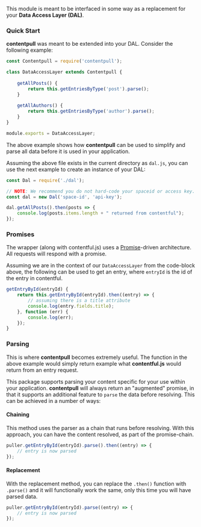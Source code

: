 This module is meant to be interfaced in some way as a replacement for your **Data Access Layer (DAL)**.

### Quick Start

**contentpull** was meant to be extended into your DAL. Consider the following example:

```javascript
const Contentpull = require('contentpull');

class DataAccessLayer extends Contentpull {
    
    getAllPosts() {
        return this.getEntriesByType('post').parse();
    }
    
    getAllAuthors() {
        return this.getEntriesByType('author').parse();
    }
}

module.exports = DataAccessLayer;
```

The above example shows how **contentpull** can be used to simplify and parse all
data before it is used in your application.

Assuming the above file exists in the current directory as `dal.js`, you can use the next example to create an instance of your DAL:

```javascript
const Dal = require('./dal');

// NOTE: We recommend you do not hard-code your spaceid or access key.
const dal = new Dal('space-id', 'api-key');

dal.getAllPosts().then(posts => {
    console.log(posts.items.length + " returned from contentful");
});
```

### Promises

The wrapper (along with contentful.js) uses a [Promise](https://developer.mozilla.org/en-US/docs/Web/JavaScript/Reference/Global_Objects/Promise)-driven architecture. All requests will respond with a promise.

Assuming we are in the context of our `DataAccessLayer` from the code-block above, the following can be used to get an entry, where `entryId` is the id of the entry in contentful.

```javascript
getEntryById(entryId) {
    return this.getEntryById(entryId).then((entry) => {
        // assuming there is a title attribute
        console.log(entry.fields.title);
    }, function (err) {
        console.log(err);
    });
}
```

### Parsing

This is where **contentpull** becomes extremely useful. The function in the above example
would simply return example what **contentful.js** would return from an entry request.

This package supports parsing your content specific for your use within your application.
**contentpull** will always return an "augmented" promise, in that it supports an additional feature to
`parse` the data before resolving. This can be achieved in a number of ways:

#### Chaining

This method uses the parser as a chain that runs before resolving.
With this approach, you can have the content resolved, as part of the promise-chain.

```javascript
puller.getEntryById(entryId).parse().then((entry) => {
    // entry is now parsed
});
```

#### Replacement

With the replacement method, you can replace the `.then()` function with `.parse()`
and it will functionally work the same, only this time you will have parsed data.

```javascript
puller.getEntryById(entryId).parse((entry) => {
    // entry is now parsed
});
```
